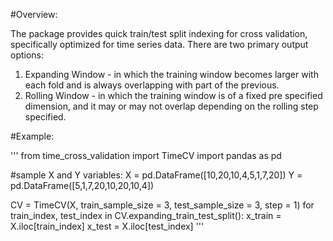 #Overview:

The package provides quick train/test split indexing for cross validation, specifically optimized for time series data.
There are two primary output options:
1. Expanding Window - in which the training window becomes larger with each fold and is always overlapping with part of the previous.
2. Rolling Window - in which the training window is of a fixed pre specified dimension, and it may or may not overlap depending on the rolling step specified.

#Example:

'''
from time_cross_validation import TimeCV
import pandas as pd

#sample X and Y variables:
X = pd.DataFrame([10,20,10,4,5,1,7,20])
Y = pd.DataFrame([5,1,7,20,10,20,10,4])

CV = TimeCV(X, train_sample_size = 3, 
                test_sample_size = 3, 
                step = 1)
for train_index, test_index in CV.expanding_train_test_split():
    x_train = X.iloc[train_index]
    x_test = X.iloc[test_index]
'''
